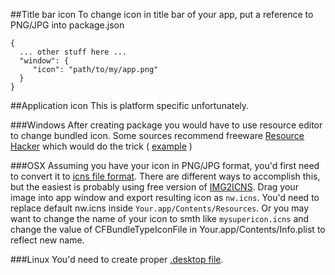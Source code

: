 ##Title bar icon
To change icon in title bar of your app, put a reference to PNG/JPG into package.json
```
{
  ... other stuff here ...
  "window": {
     "icon": "path/to/my/app.png"
  }
}
```

##Application icon
This is platform specific unfortunately.

###Windows
After creating package you would have to use resource editor to change bundled icon. Some sources recommend freeware [Resource Hacker](http://www.angusj.com/resourcehacker/) which would do the trick ( [example](http://www.techtalkz.com/tips-n-tricks/3866-how-change-default-icon-exe-using-resource-editor-resource-hacker.html) )

###OSX
Assuming you have your icon in PNG/JPG format, you'd first need to convert it to [icns file format](http://en.wikipedia.org/wiki/Apple_Icon_Image_format). There are different ways to accomplish this, but the easiest is probably using free version of [IMG2ICNS](http://www.img2icnsapp.com/). 
Drag your image into app window and export resulting icon as ```nw.icns```. You'd need to replace default nw.icns inside ```Your.app/Contents/Resources```. Or you may want to change the name of your icon to smth like  ```mysupericon.icns``` and change the value of CFBundleTypeIconFile in Your.app/Contents/Info.plist to reflect new name. 

###Linux
You'd need to create proper [.desktop file](https://wiki.archlinux.org/index.php/Desktop_Entries).